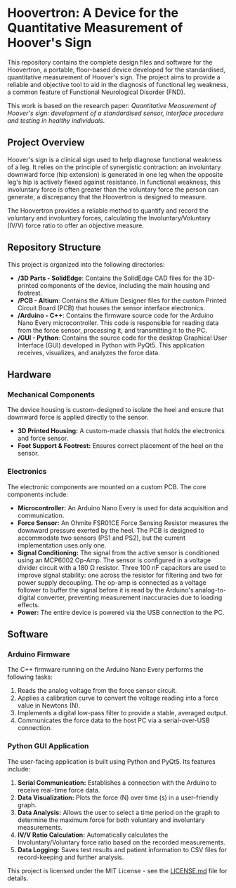 # Hoovertron: A Device for the Quantitative Measurement of Hoover's Sign

This repository contains the complete design files and software for the Hoovertron, a portable, floor-based device developed for the standardised, quantitative measurement of Hoover's sign. The project aims to provide a reliable and objective tool to aid in the diagnosis of functional leg weakness, a common feature of Functional Neurological Disorder (FND).

This work is based on the research paper: *Quantitative Measurement of Hoover's sign: development of a standardised sensor, interface procedure and testing in healthy individuals*.

## Project Overview

Hoover's sign is a clinical sign used to help diagnose functional weakness of a leg. It relies on the principle of synergistic contraction: an involuntary downward force (hip extension) is generated in one leg when the opposite leg's hip is actively flexed against resistance. In functional weakness, this involuntary force is often greater than the voluntary force the person can generate, a discrepancy that the Hoovertron is designed to measure.

The Hoovertron provides a reliable method to quantify and record the voluntary and involuntary forces, calculating the Involuntary/Voluntary (IV/V) force ratio to offer an objective measure.

## Repository Structure

This project is organized into the following directories:

*   **/3D Parts - SolidEdge**: Contains the SolidEdge CAD files for the 3D-printed components of the device, including the main housing and footrest.
*   **/PCB - Altium**: Contains the Altium Designer files for the custom Printed Circuit Board (PCB) that houses the sensor interface electronics.
*   **/Arduino - C++**: Contains the firmware source code for the Arduino Nano Every microcontroller. This code is responsible for reading data from the force sensor, processing it, and transmitting it to the PC.
*   **/GUI - Python**: Contains the source code for the desktop Graphical User Interface (GUI) developed in Python with PyQt5. This application receives, visualizes, and analyzes the force data.

## Hardware

### Mechanical Components
The device housing is custom-designed to isolate the heel and ensure that downward force is applied directly to the sensor.
*   **3D Printed Housing:** A custom-made chassis that holds the electronics and force sensor.
*   **Foot Support & Footrest:** Ensures correct placement of the heel on the sensor.


### Electronics
The electronic components are mounted on a custom PCB. The core components include:
*   **Microcontroller:** An Arduino Nano Every is used for data acquisition and communication.
*   **Force Sensor:** An Ohmite FSR01CE Force Sensing Resistor measures the downward pressure exerted by the heel. The PCB is designed to accommodate two sensors (PS1 and PS2), but the current implementation uses only one.
*   **Signal Conditioning:** The signal from the active sensor is conditioned using an MCP6002 Op-Amp. The sensor is configured in a voltage divider circuit with a 180 Ω resistor. Three 100 nF capacitors are used to improve signal stability: one across the resistor for filtering and two for power supply decoupling. The op-amp is connected as a voltage follower to buffer the signal before it is read by the Arduino's analog-to-digital converter, preventing measurement inaccuracies due to loading effects.
*   **Power:** The entire device is powered via the USB connection to the PC.

## Software

### Arduino Firmware
The C++ firmware running on the Arduino Nano Every performs the following tasks:
1.  Reads the analog voltage from the force sensor circuit.
2.  Applies a calibration curve to convert the voltage reading into a force value in Newtons (N).
3.  Implements a digital low-pass filter to provide a stable, averaged output.
4.  Communicates the force data to the host PC via a serial-over-USB connection.

### Python GUI Application
The user-facing application is built using Python and PyQt5. Its features include:
1.  **Serial Communication:** Establishes a connection with the Arduino to receive real-time force data.
2.  **Data Visualization:** Plots the force (N) over time (s) in a user-friendly graph.
3.  **Data Analysis:** Allows the user to select a time period on the graph to determine the maximum force for both voluntary and involuntary measurements.
4.  **IV/V Ratio Calculation:** Automatically calculates the Involuntary/Voluntary force ratio based on the recorded measurements.
5.  **Data Logging:** Saves test results and patient information to CSV files for record-keeping and further analysis.



This project is licensed under the MIT License - see the [LICENSE.md](LICENSE.md) file for details.
